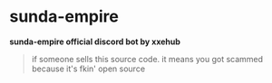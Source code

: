# sunda-empire
**sunda-empire official discord bot by xxehub**
> if someone sells this source code. it means you got scammed because it's fkin' open source
